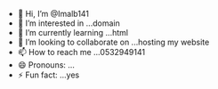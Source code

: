 - 👋 Hi, I’m @Imalb141
- 👀 I’m interested in ...domain
- 🌱 I’m currently learning ...html
- 💞️ I’m looking to collaborate on ...hosting my website
- 📫 How to reach me ...0532949141
- 😄 Pronouns: ...
- ⚡ Fun fact: ...yes

<!---
Imalb141/Imalb141 is a ✨ special ✨ repository because its `README.md` (this file) appears on your GitHub profile.
You can click the Preview link to take a look at your changes.
--->
